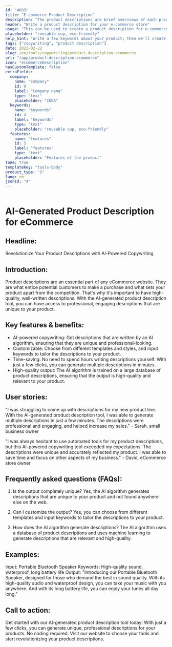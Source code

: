 ```yaml
---
id: "4083"
title: "E-commerce Product Description"
description: "The product descriptions are brief overviews of each product, highlighting key features and benefits. For e-commerce and retail, it's important to think about using clear language, keeping it short and focusing more on optimized SEO keywords."
header: "Write a product description for your e-commerce store"
usage: "This can be used to create a product description for e-commerce, e.g. online food deliveries, clothing, etc."
placeholder: "reusable cup, eco-friendly"
help_hint: "Write a few keywords about your product; then we'll create a Product Description for the given text."
tags: ["copywriting", "product description"]
date: 2022-02-22
slug: /en/tools/copywriting/product-description-ecommerce
url: "/app/product-description-ecommerce"
icon: "ecommerceDescription"
hasCustomTemplate: false
extraFields:
  company:
    name: "company"
    id: 0
    label: "Company name"
    type: "text"
    placeholder: "IKEA"
  keywords:
    name: "keywords"
    id: 4
    label: "Keywords"
    type: "text"
    placeholder: "reusable cup, eco-friendly"
  features:
    name: "features"
    id: 5
    label: "features"
    type: "text"
    placeholder: "Features of the product"
tone: true
templateKey: "tools-body"
product_type: "5"
lang: en
jsonId: "4"
---
```


```toc

```

# AI-Generated Product Description for eCommerce

## Headline:

Revolutionize Your Product Descriptions with AI-Powered Copywriting

## Introduction:

Product descriptions are an essential part of any eCommerce website. They are what entice potential customers to make a purchase and what sets your product apart from the competition. That's why it's important to have high-quality, well-written descriptions. With the AI-generated product description tool, you can have access to professional, engaging descriptions that are unique to your product.

## Key features & benefits:

- AI-powered copywriting: Get descriptions that are written by an AI algorithm, ensuring that they are unique and professional-looking.
- Customizable: Choose from different templates and styles, and input keywords to tailor the descriptions to your product.
- Time-saving: No need to spend hours writing descriptions yourself. With just a few clicks, you can generate multiple descriptions in minutes.
- High-quality output: The AI algorithm is trained on a large database of product descriptions, ensuring that the output is high-quality and relevant to your product.

## User stories:

"I was struggling to come up with descriptions for my new product line. With the AI-generated product description tool, I was able to generate multiple descriptions in just a few minutes. The descriptions were professional and engaging, and helped increase my sales." - Sarah, small business owner

"I was always hesitant to use automated tools for my product descriptions, but this AI-powered copywriting tool exceeded my expectations. The descriptions were unique and accurately reflected my product. I was able to save time and focus on other aspects of my business." - David, eCommerce store owner

## Frequently asked questions (FAQs):

1. Is the output completely unique?
   Yes, the AI algorithm generates descriptions that are unique to your product and not found anywhere else on the web.

2. Can I customize the output?
   Yes, you can choose from different templates and input keywords to tailor the descriptions to your product.

3. How does the AI algorithm generate descriptions?
   The AI algorithm uses a database of product descriptions and uses machine learning to generate descriptions that are relevant and high-quality.

## Examples:

Input: Portable Bluetooth Speaker
Keywords: High-quality sound, waterproof, long battery life
Output: "Introducing our Portable Bluetooth Speaker, designed for those who demand the best in sound quality. With its high-quality audio and waterproof design, you can take your music with you anywhere. And with its long battery life, you can enjoy your tunes all day long."

## Call to action:

Get started with our AI-generated product description tool today! With just a few clicks, you can generate unique, professional descriptions for your products. No coding required. Visit our website to choose your tools and start revolutionizing your product descriptions.
